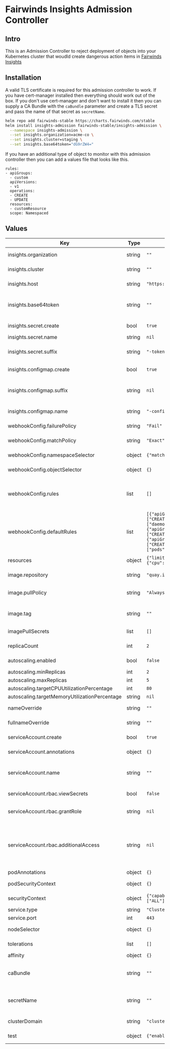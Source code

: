 # Fairwinds Insights Admission Controller

## Intro

This is an Admission Controller to reject deployment of objects into your Kubernetes cluster that woudld create dangerous action items in [Fairwinds Insights](https://insights.fairwinds.com)

## Installation

A valid TLS certificate is required for this admission controller to work. If you have cert-manager installed then everything should work out of the box. If you don't use cert-manager and don't want to install it then you can supply a CA Bundle with the `caBundle` parameter and create a TLS secret and pass the name of that secret as `secretName`.

```bash
helm repo add fairwinds-stable https://charts.fairwinds.com/stable
helm install insights-admission fairwinds-stable/insights-admission \
  --namespace insights-admission \
  --set insights.organization=acme-co \
  --set insights.cluster=staging \
  --set insights.base64token="dG9rZW4="
```

If you have an additional type of object to monitor with this admission controller then you can add a values file that looks like this.

```
rules:
- apiGroups:
  - custom
  apiVersions:
  - v1
  operations:
  - CREATE
  - UPDATE
  resources:
  - customResource
  scope: Namespaced
```

## Values

| Key | Type | Default | Description |
|-----|------|---------|-------------|
| insights.organization | string | `""` | The name of your Organization from Fairwinds Insights |
| insights.cluster | string | `""` | The name of your cluster from Fairwinds Insights |
| insights.host | string | `"https://insights.fairwinds.com"` | Override the hostname for Fairwinds Insights |
| insights.base64token | string | `""` | The token for your cluster from the Cluster Settings page in Fairwinds Insights. This should already be base64 encoded. |
| insights.secret.create | bool | `true` | Create a secret containing the base64 encoded token. |
| insights.secret.name | string | `nil` | The name of the secret to use. |
| insights.secret.suffix | string | `"-token"` | The suffix to add onto the relase name to get the secret that contains the base64 token |
| insights.configmap.create | bool | `true` | Create a config map with Insights configuration |
| insights.configmap.suffix | string | `nil` | The suffix to add onto the release name to get the configmap that contains the host/organization/cluster |
| insights.configmap.name | string | `"-configmap"` | The name of the configmap to use. |
| webhookConfig.failurePolicy | string | `"Fail"` | failurePolicy for the ValidatingWebhookConfiguration |
| webhookConfig.matchPolicy | string | `"Exact"` | matchPolicy for the ValidatingWebhookConfiguration |
| webhookConfig.namespaceSelector | object | `{"matchExpressions":[{"key":"control-plane","operator":"DoesNotExist"}]}` | namespaceSelector for the ValidatingWebhookConfiguration |
| webhookConfig.objectSelector | object | `{}` | objectSelector for the ValidatingWebhookConfiguration |
| webhookConfig.rules | list | `[]` | An array of additional for the ValidatingWebhookConfiguration. Each requires a set of apiGroups, apiVersions, operations, resources, and a scope. |
| webhookConfig.defaultRules | list | `[{"apiGroups":["apps"],"apiVersions":["v1","v1beta1","v1beta2"],"operations":["CREATE","UPDATE"],"resources":["daemonsets","deployments","statefulsets"],"scope":"Namespaced"},{"apiGroups":["batch"],"apiVersions":["v1","v1beta1"],"operations":["CREATE","UPDATE"],"resources":["jobs","cronjobs"],"scope":"Namespaced"},{"apiGroups":[""],"apiVersions":["v1"],"operations":["CREATE","UPDATE"],"resources":["pods","replicationcontrollers"],"scope":"Namespaced"}]` | An array of rules for commons types for the ValidatingWebhookConfiguration |
| resources | object | `{"limits":{"cpu":1,"memory":"2Gi"},"requests":{"cpu":"100m","memory":"128Mi"}}` | A resources block for the controller. |
| image.repository | string | `"quay.io/fairwinds/insights-admission-controller"` | Repository for the Insights Admission Controller image |
| image.pullPolicy | string | `"Always"` | imagePullPolicy - Highly recommended to leave this as 'Always' |
| image.tag | string | `""` | The Insights admission controller tag to use. Defaults to the Chart's AppVersion |
| imagePullSecrets | list | `[]` | Secrets to use when pulling this image. |
| replicaCount | int | `2` | The number of pods to run for the admission contrller. |
| autoscaling.enabled | bool | `false` | Autoscale instead of a static number of pods running. |
| autoscaling.minReplicas | int | `2` | Minimum number of pods to run. |
| autoscaling.maxReplicas | int | `5` | Maximum number of pods to run. |
| autoscaling.targetCPUUtilizationPercentage | int | `80` | Target CPU to scale towards. |
| autoscaling.targetMemoryUtilizationPercentage | string | `nil` | Target memory to scale towards. |
| nameOverride | string | `""` | Overrides the name of the release. |
| fullnameOverride | string | `""` | Long name of the release to override. |
| serviceAccount.create | bool | `true` | Specifies whether a service account should be created |
| serviceAccount.annotations | object | `{}` | Annotations to add to the service account |
| serviceAccount.name | string | `""` | The name of the service account to use. If not set and create is true, a name is generated using the fullname template |
| serviceAccount.rbac.viewSecrets | bool | `false` | Grant the admission controller access to view secrets |
| serviceAccount.rbac.grantRole | string | `nil` | Grant the admission controller access to a given role (such as view) |
| serviceAccount.rbac.additionalAccess | string | `nil` | Grant the admission controller access to additional objects. This should contain an array of objects with each having an array of apiGroups, an array of resources, and an array of verbs. Just like a Role. |
| podAnnotations | object | `{}` | Annotations to add to each pod. |
| podSecurityContext | object | `{}` | Security Context for the entire pod. |
| securityContext | object | `{"capabilities":{"drop":["ALL"]},"readOnlyRootFilesystem":true,"runAsNonRoot":true,"runAsUser":15000}` | Security Context for the container. |
| service.type | string | `"ClusterIP"` | Type of service to create. |
| service.port | int | `443` | Port to use for the service. |
| nodeSelector | object | `{}` | nodSelector to add to the controller. |
| tolerations | list | `[]` | Toleratations to add to the controller. |
| affinity | object | `{}` | Pod affinity/anti-affinity rules |
| caBundle | string | `""` | If you are providing your own certificate then this is the Certificate Authority for that certificate |
| secretName | string | `""` | If you are providing your own certificate then this is the name of the secret holding the certificate. |
| clusterDomain | string | `"cluster.local"` | The base domain to use for cluster DNS |
| test | object | `{"enabled":false,"image":{"repository":"python","tag":"3.8-alpine"}}` | Used for chart CI only - deploys a test deployment |
